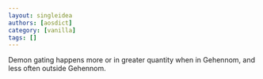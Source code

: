```yaml
---
layout: singleidea
authors: [aosdict]
category: [vanilla]
tags: []
---
```

Demon gating happens more or in greater quantity when in Gehennom, and less often outside Gehennom.
